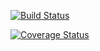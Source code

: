 [![Build Status](https://travis-ci.org/gitskarios/GithubAndroidSdk_reborn.svg?branch=master)](https://travis-ci.org/gitskarios/GithubAndroidSdk_reborn)

[![Coverage Status](https://coveralls.io/repos/github/gitskarios/GithubAndroidSdk_reborn/badge.svg?branch=master)](https://coveralls.io/github/gitskarios/GithubAndroidSdk_reborn?branch=master)
